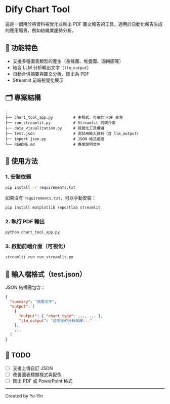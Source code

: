 # Dify Chart Tool

這是一個用於將資料視覺化並輸出 PDF 圖文報告的工具，適用於自動化報告生成的應用場景，例如紡織業趨勢分析。

## 🧰 功能特色

* 支援多種圖表類型的產生（長條圖、堆疊圖、圓餅圖等）
* 結合 LLM 分析輸出文字（`llm_output`）
* 自動合併摘要與圖文分析，匯出為 PDF
* Streamlit 前端視覺化展示

## 🗂 專案結構

```
.
├── chart_tool_app.py         # 主程式，可用於 PDF 產生
├── run_streamlit.py          # Streamlit 前端介面
├── data_visualization.py     # 視覺化工具模組
├── test.json                 # 測試用輸入資料（含 llm_output）
├── import json.py            # JSON 格式處理
└── README.md                 # 專案說明文件
```

## 🚀 使用方法

### 1. 安裝依賴

```bash
pip install -r requirements.txt
```

如果沒有 `requirements.txt`，可以手動安裝：

```bash
pip install matplotlib reportlab streamlit
```

### 2. 執行 PDF 輸出

```bash
python chart_tool_app.py
```

### 3. 啟動前端介面（可視化）

```bash
streamlit run run_streamlit.py
```

## 📁 輸入檔格式（test.json）

JSON 結構需包含：

```json
{
  "summary": "摘要文字",
  "output": [
    {
      "output": { "chart_type": ..., ... },
      "llm_output": "這張圖的分析解譯..."
    },
    ...
  ]
}
```


## 🔧 TODO

* [ ] 支援上傳自訂 JSON
* [ ] 改善圖表標題樣式與配色
* [ ] 匯出 PDF 或 PowerPoint 格式

---

Created by Ya-Yin
